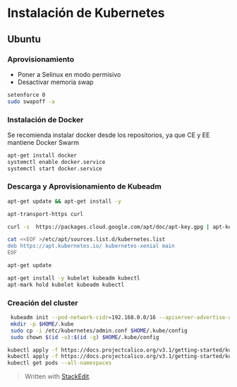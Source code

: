 # Instalación de Kubernetes
## Ubuntu
### Aprovisionamiento
  
- Poner a Selinux en modo permisivo
- Desactivar memoria swap
```bash
setenforce 0
sudo swapoff -a
```

### Instalación de Docker
Se recomienda instalar docker desde los repositorios, ya que CE y EE mantiene Docker Swarm

```bash
apt-get install docker
systemctl enable docker.service
systemctl start docker.service
```
### Descarga y Aprovisionamiento de Kubeadm

```bash
apt-get update && apt-get install -y 

apt-transport-https curl

curl -s  https://packages.cloud.google.com/apt/doc/apt-key.gpg | apt-key add -

cat <<EOF >/etc/apt/sources.list.d/kubernetes.list
deb https://apt.kubernetes.io/ kubernetes-xenial main
EOF

apt-get update

apt-get install -y kubelet kubeadm kubectl
apt-mark hold kubelet kubeadm kubectl
```
### Creación del cluster
``` bash
 kubeadm init --pod-network-cidr=192.168.0.0/16 --apiserver-advertise-address=0.0.0.0
 mkdir -p $HOME/.kube
 sudo cp -i /etc/kubernetes/admin.conf $HOME/.kube/config
 sudo chown $(id -u):$(id -g) $HOME/.kube/config

kubectl apply -f https://docs.projectcalico.org/v3.1/getting-started/kubernetes/installation/hosted/rbac-kdd.yaml
kubectl apply -f https://docs.projectcalico.org/v3.1/getting-started/kubernetes/installation/hosted/kubernetes-datastore/calico-networking/1.7/calico.yaml
kubectl get pods --all-namespaces
```
> Written with [StackEdit](https://stackedit.io/).
<!--stackedit_data:
eyJoaXN0b3J5IjpbMzgzODQ0MDE0LC0xODQwNjIxMTE1LDg5Nz
M5NzY4MywtMTM5NTE0MjQxOSw3MzA5OTgxMTZdfQ==
-->